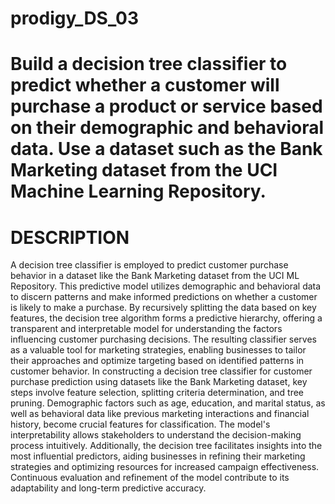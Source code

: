 # prodigy_DS_03
# Build a decision tree classifier to predict whether a customer will purchase a product or service based on their demographic and behavioral data. Use a dataset such as the Bank Marketing dataset from the UCI Machine Learning Repository.
# DESCRIPTION
A decision tree classifier is employed to predict customer purchase behavior in a dataset like the Bank Marketing dataset from the UCI ML Repository. This predictive model utilizes demographic and behavioral data to discern patterns and make informed predictions on whether a customer is likely to make a purchase. By recursively splitting the data based on key features, the decision tree algorithm forms a predictive hierarchy, offering a transparent and interpretable model for understanding the factors influencing customer purchasing decisions. The resulting classifier serves as a valuable tool for marketing strategies, enabling businesses to tailor their approaches and optimize targeting based on identified patterns in customer behavior.
In constructing a decision tree classifier for customer purchase prediction using datasets like the Bank Marketing dataset, key steps involve feature selection, splitting criteria determination, and tree pruning. Demographic factors such as age, education, and marital status, as well as behavioral data like previous marketing interactions and financial history, become crucial features for classification. The model's interpretability allows stakeholders to understand the decision-making process intuitively. Additionally, the decision tree facilitates insights into the most influential predictors, aiding businesses in refining their marketing strategies and optimizing resources for increased campaign effectiveness. Continuous evaluation and refinement of the model contribute to its adaptability and long-term predictive accuracy.
